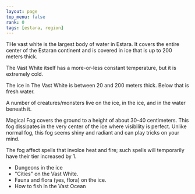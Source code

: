 ```yaml
---
layout: page
top_menu: false
rank: 0
tags: [estara, region]
---
```


THe vast white is the largest body of water in Estara. It covers the entire center of the
Estaran continent and is covered in ice that is up to 200 meters thick.

The Vast White itself has a more-or-less constant temperature, but it is extremely cold.

The ice in The Vast White is between 20 and 200 meters thick. Below that is fresh water.

A number of creatures/monsters live on the ice, in the ice, and in the water beneath it.

Magical Fog covers the ground to a height of about 30-40 centimeters.
This fog dissipates in the very center of the ice where visibility is perfect.
Unlike normal fog, this fog seems shiny and radiant and can play tricks on your mind.

The fog affect spells that involce heat and fire;
such spells will temporarily have their tier increased by 1.

* Dungeons in the ice
* "Cities" on the Vast White.
* Fauna and flora (yes, flora) on the ice.
* How to fish in the Vast Ocean
